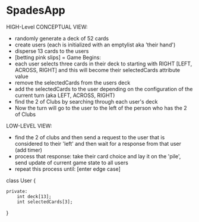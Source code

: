 # SpadesApp

HIGH-Level CONCEPTUAL VIEW:
- randomly generate a deck of 52 cards
- create users (each is initialized with an emptylist aka 'their hand')
- disperse 13 cards to the users
- [betting pink slips]
= Game Begins:
- each user selects three cards in their deck to starting with RIGHT [LEFT, ACROSS, RIGHT] and this will become their selectedCards attribute value
- remove the selectedCards from the users deck
- add the selectedCards to the user depending on the configuration of the current turn (aka LEFT, ACROSS, RIGHT)
- find the 2 of Clubs by searching through each user's deck
- Now the turn will go to the user to the left of the person who has the 2 of Clubs




LOW-LEVEL VIEW:
- find the 2 of clubs and then send a request to the user that is considered to their 'left' and then wait for a response from that user (add timer)
- process that response: take their card choice and lay it on the 'pile', send update of current game state to all users
- repeat this process until: [enter edge case]




class User {

    private:
        int deck[13];
        int selectedCards[3];


}